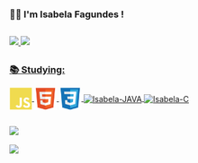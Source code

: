 ### 👩‍💻 I'm Isabela Fagundes !
##

<div>
  <a href="https://github.com/isabelafagundes">
  <img height="166em" src="https://github-readme-stats.vercel.app/api?username=isabelafagundes&show_icons=true&theme=aura&include_all_commits=true&count_private=true"/>
  <img height="166em" src="https://github-readme-stats.vercel.app/api/top-langs/?username=isabelafagundes&layout=compact&langs_count=7&theme=aura"/>
</div>
  
 ##
  
### 📚 Studying:
<div style="display: inline_block">
  <img align="center" alt="Isabela-Js" height="40" width="40" src="https://raw.githubusercontent.com/devicons/devicon/master/icons/javascript/javascript-plain.svg">
  <img align="center" alt="Isabela-HTML" height="40" width="40" src="https://raw.githubusercontent.com/devicons/devicon/master/icons/html5/html5-original.svg">
  <img align="center" alt="Isabela-CSS" height="40" width="40" src="https://raw.githubusercontent.com/devicons/devicon/master/icons/css3/css3-original.svg">
  <img align="center" alt="Isabela-JAVA" height="40" width="40" src="https://cdn.jsdelivr.net/gh/devicons/devicon/icons/java/java-original.svg">
    <img align="center" alt="Isabela-C" height="40" width="40" src="https://cdn.jsdelivr.net/gh/devicons/devicon/icons/c/c-original.svg">
</div>

##

<div style="display: inline_block">
  
<a href="https://www.linkedin.com/in/isabela-fagundes2004/" target="_blank"><img src="https://img.shields.io/badge/-LinkedIn-%230077B5?style=for-the-badge&logo=linkedin&logoColor=white" target="_blank"></a>
  
<a href="mailto:isabelahidalgo.2004@gmail.com" target="_blank"><img src="https://img.shields.io/badge/-Gmail-%23333?style=for-the-badge&logo=gmail&logoColor=white" target="_blank"></a>
  
</div>
